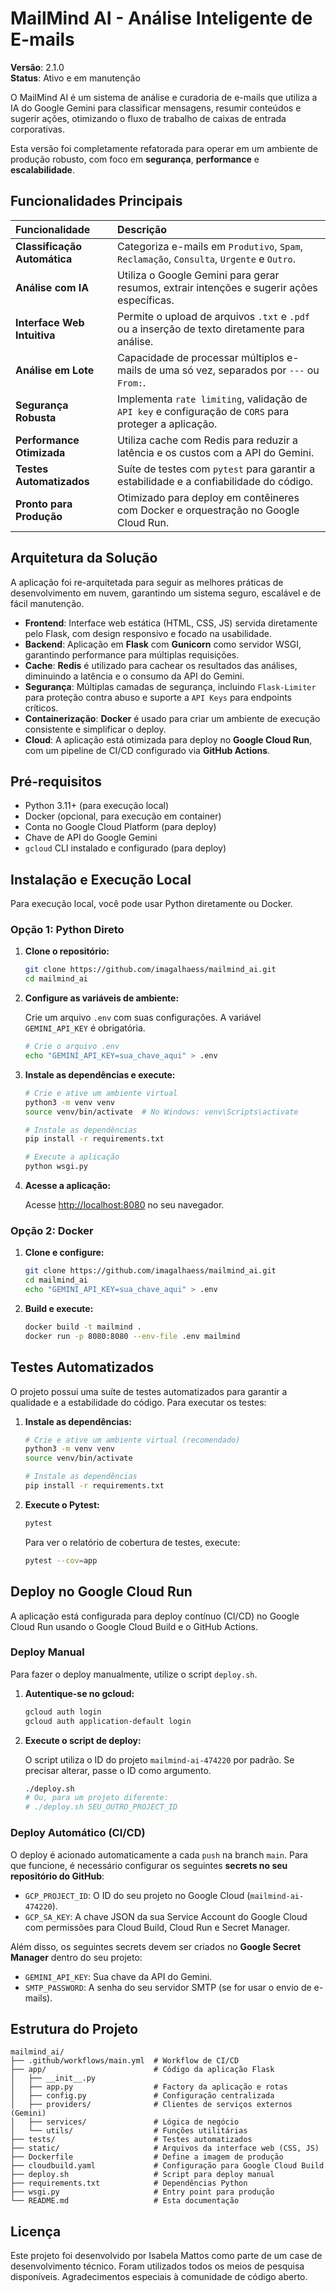 # MailMind AI - Análise Inteligente de E-mails

**Versão**: 2.1.0  
**Status**: Ativo e em manutenção

O MailMind AI é um sistema de análise e curadoria de e-mails que utiliza a IA do Google Gemini para classificar mensagens, resumir conteúdos e sugerir ações, otimizando o fluxo de trabalho de caixas de entrada corporativas.

Esta versão foi completamente refatorada para operar em um ambiente de produção robusto, com foco em **segurança**, **performance** e **escalabilidade**.

## Funcionalidades Principais

| Funcionalidade               | Descrição                                                                                              |
| :--------------------------- | :----------------------------------------------------------------------------------------------------- |
| **Classificação Automática** | Categoriza e-mails em `Produtivo`, `Spam`, `Reclamação`, `Consulta`, `Urgente` e `Outro`.              |
| **Análise com IA**           | Utiliza o Google Gemini para gerar resumos, extrair intenções e sugerir ações específicas.             |
| **Interface Web Intuitiva**  | Permite o upload de arquivos `.txt` e `.pdf` ou a inserção de texto diretamente para análise.          |
| **Análise em Lote**          | Capacidade de processar múltiplos e-mails de uma só vez, separados por `---` ou `From:`.               |
| **Segurança Robusta**        | Implementa `rate limiting`, validação de `API key` e configuração de `CORS` para proteger a aplicação. |
| **Performance Otimizada**    | Utiliza cache com Redis para reduzir a latência e os custos com a API do Gemini.                       |
| **Testes Automatizados**     | Suíte de testes com `pytest` para garantir a estabilidade e a confiabilidade do código.                |
| **Pronto para Produção**     | Otimizado para deploy em contêineres com Docker e orquestração no Google Cloud Run.                    |

## Arquitetura da Solução

A aplicação foi re-arquitetada para seguir as melhores práticas de desenvolvimento em nuvem, garantindo um sistema seguro, escalável e de fácil manutenção.

- **Frontend**: Interface web estática (HTML, CSS, JS) servida diretamente pelo Flask, com design responsivo e focado na usabilidade.
- **Backend**: Aplicação em **Flask** com **Gunicorn** como servidor WSGI, garantindo performance para múltiplas requisições.
- **Cache**: **Redis** é utilizado para cachear os resultados das análises, diminuindo a latência e o consumo da API do Gemini.
- **Segurança**: Múltiplas camadas de segurança, incluindo `Flask-Limiter` para proteção contra abuso e suporte a `API Keys` para endpoints críticos.
- **Containerização**: **Docker** é usado para criar um ambiente de execução consistente e simplificar o deploy.
- **Cloud**: A aplicação está otimizada para deploy no **Google Cloud Run**, com um pipeline de CI/CD configurado via **GitHub Actions**.

## Pré-requisitos

- Python 3.11+ (para execução local)
- Docker (opcional, para execução em container)
- Conta no Google Cloud Platform (para deploy)
- Chave de API do Google Gemini
- `gcloud` CLI instalado e configurado (para deploy)

## Instalação e Execução Local

Para execução local, você pode usar Python diretamente ou Docker.

### Opção 1: Python Direto

1.  **Clone o repositório:**

    ```bash
    git clone https://github.com/imagalhaess/mailmind_ai.git
    cd mailmind_ai
    ```

2.  **Configure as variáveis de ambiente:**

    Crie um arquivo `.env` com suas configurações. A variável `GEMINI_API_KEY` é obrigatória.

    ```bash
    # Crie o arquivo .env
    echo "GEMINI_API_KEY=sua_chave_aqui" > .env
    ```

3.  **Instale as dependências e execute:**

    ```bash
    # Crie e ative um ambiente virtual
    python3 -m venv venv
    source venv/bin/activate  # No Windows: venv\Scripts\activate

    # Instale as dependências
    pip install -r requirements.txt

    # Execute a aplicação
    python wsgi.py
    ```

4.  **Acesse a aplicação:**

    Acesse [http://localhost:8080](http://localhost:8080) no seu navegador.

### Opção 2: Docker

1.  **Clone e configure:**

    ```bash
    git clone https://github.com/imagalhaess/mailmind_ai.git
    cd mailmind_ai
    echo "GEMINI_API_KEY=sua_chave_aqui" > .env
    ```

2.  **Build e execute:**

    ```bash
    docker build -t mailmind .
    docker run -p 8080:8080 --env-file .env mailmind
    ```

## Testes Automatizados

O projeto possui uma suíte de testes automatizados para garantir a qualidade e a estabilidade do código. Para executar os testes:

1.  **Instale as dependências:**

    ```bash
    # Crie e ative um ambiente virtual (recomendado)
    python3 -m venv venv
    source venv/bin/activate

    # Instale as dependências
    pip install -r requirements.txt
    ```

2.  **Execute o Pytest:**

    ```bash
    pytest
    ```

    Para ver o relatório de cobertura de testes, execute:

    ```bash
    pytest --cov=app
    ```

## Deploy no Google Cloud Run

A aplicação está configurada para deploy contínuo (CI/CD) no Google Cloud Run usando o Google Cloud Build e o GitHub Actions.

### Deploy Manual

Para fazer o deploy manualmente, utilize o script `deploy.sh`.

1.  **Autentique-se no gcloud:**

    ```bash
    gcloud auth login
    gcloud auth application-default login
    ```

2.  **Execute o script de deploy:**

    O script utiliza o ID do projeto `mailmind-ai-474220` por padrão. Se precisar alterar, passe o ID como argumento.

    ```bash
    ./deploy.sh
    # Ou, para um projeto diferente:
    # ./deploy.sh SEU_OUTRO_PROJECT_ID
    ```

### Deploy Automático (CI/CD)

O deploy é acionado automaticamente a cada `push` na branch `main`. Para que funcione, é necessário configurar os seguintes **secrets no seu repositório do GitHub**:

- `GCP_PROJECT_ID`: O ID do seu projeto no Google Cloud (`mailmind-ai-474220`).
- `GCP_SA_KEY`: A chave JSON da sua Service Account do Google Cloud com permissões para Cloud Build, Cloud Run e Secret Manager.

Além disso, os seguintes secrets devem ser criados no **Google Secret Manager** dentro do seu projeto:

- `GEMINI_API_KEY`: Sua chave da API do Gemini.
- `SMTP_PASSWORD`: A senha do seu servidor SMTP (se for usar o envio de e-mails).

## Estrutura do Projeto

```
mailmind_ai/
├── .github/workflows/main.yml  # Workflow de CI/CD
├── app/                        # Código da aplicação Flask
│   ├── __init__.py
│   ├── app.py                  # Factory da aplicação e rotas
│   ├── config.py               # Configuração centralizada
│   ├── providers/              # Clientes de serviços externos (Gemini)
│   ├── services/               # Lógica de negócio
│   └── utils/                  # Funções utilitárias
├── tests/                      # Testes automatizados
├── static/                     # Arquivos da interface web (CSS, JS)
├── Dockerfile                  # Define a imagem de produção
├── cloudbuild.yaml             # Configuração para Google Cloud Build
├── deploy.sh                   # Script para deploy manual
├── requirements.txt            # Dependências Python
├── wsgi.py                     # Entry point para produção
└── README.md                   # Esta documentação
```

## Licença

Este projeto foi desenvolvido por Isabela Mattos como parte de um case de desenvolvimento técnico.
Foram utilizados todos os meios de pesquisa disponíveis.
Agradecimentos especiais à comunidade de código aberto.

